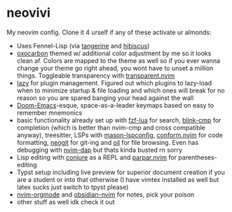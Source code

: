# neovivi
My neovim config. Clone it 4 urself if any of these activate ur almonds:
- Uses Fennel-Lisp (via [tangerine](https://github.com/udayvir-singh/tangerine.nvim) and [hibiscus](https://github.com/udayvir-singh/hibiscus.nvim))
- [oxocarbon](https://github.com/nyoom-engineering/oxocarbon.nvim) themed w/ additional color adjustment by me so it looks clean af. Colors are mapped to the theme as well so if you ever wanna change your theme go right ahead, you wont have to unset a million things. Toggleable transparency with [transparent.nvim](https://github.com/xiyaowong/transparent.nvim)
- [lazy](https://github.com/folke/lazy.nvim) for plugin management. Figured out which plugins to lazy-load when to minimize startup & file loading and which ones will break for no reason so you are spared banging your head against the wall
- [Doom-Emacs](https://github.com/doomemacs/doomemacs)-esque, space-as-a-leader keymaps based on easy to remember mnemonics
- basic functionality already set up with [fzf-lua](https://github.com/ibhagwan/fzf-lua) for search, [blink-cmp](https://github.com/Saghen/blink.cmp) for completion (which is better than nvim-cmp and cross compatible anyway), treesitter, LSPs with [mason-lspconfig](https://github.com/mason-org/mason-lspconfig.nvim), [conform.nvim](https://github.com/stevearc/conform.nvim) for code formatting, [neogit](https://github.com/NeogitOrg/neogit) for git-ing and [oil](https://github.com/stevearc/oil.nvim) for file browsing. Even has debugging with [nvim-dap](https://github.com/mfussenegger/nvim-dap) but thats kinda busted rn sorry
- Lisp editing with [conjure](https://github.com/Olical/conjure) as a REPL and [parpar.nvim](https://github.com/dundalek/parpar.nvim) for parentheses-editing
- Typst setup including live preview for superior document creation if you are a student or into that otherwise (I have vimtex installed as well but latex sucks just switch to tpyst please)
- [nvim-orgmode](https://github.com/nvim-orgmode/orgmode) and [obsidian-nvim](https://github.com/epwalsh/obsidian.nvim) for notes, pick your poison
- other stuff as well idk check it out
